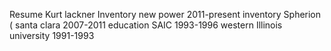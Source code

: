 Resume Kurt lackner                                         Inventory new power 2011-present inventory Spherion ( santa clara 2007-2011 education SAIC 1993-1996 western Illinois university 1991-1993
